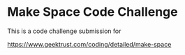 # Make Space Code Challenge

This is a code challenge submission for

https://www.geektrust.com/coding/detailed/make-space